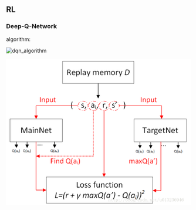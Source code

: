 ## RL
### Deep-Q-Network
algorithm:

![dqn_algorithm](images/dqn_algorithm.png)

![DQN.PNG](images/DQN.PNG)